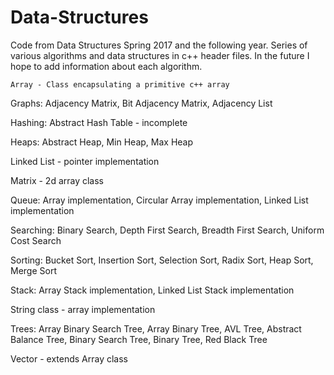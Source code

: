 # Data-Structures
Code from Data Structures Spring 2017 and the following year. Series of various algorithms and data structures in c++ header files. In the future I hope to add information about each algorithm. 

    Array - Class encapsulating a primitive c++ array

Graphs: Adjacency Matrix, Bit Adjacency Matrix, Adjacency List

Hashing: Abstract Hash Table - incomplete
  
Heaps: Abstract Heap, Min Heap, Max Heap

Linked List - pointer implementation

Matrix - 2d array class

Queue: Array implementation, Circular Array implementation, Linked List implementation
  
Searching: Binary Search, Depth First Search, Breadth First Search, Uniform Cost Search

Sorting: Bucket Sort, Insertion Sort, Selection Sort, Radix Sort, Heap Sort, Merge Sort

Stack: Array Stack implementation, Linked List Stack implementation
  
String class - array implementation

Trees: Array Binary Search Tree, Array Binary Tree, AVL Tree, Abstract Balance Tree, Binary Search Tree, Binary Tree, Red Black Tree
 
Vector - extends Array class
